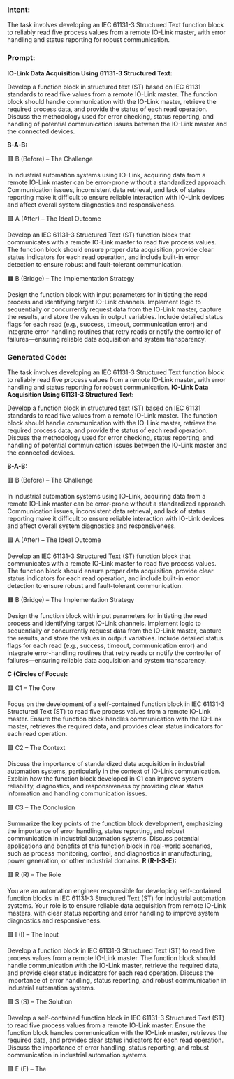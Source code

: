 ### Intent:
The task involves developing an IEC 61131-3 Structured Text function block to reliably read five process values from a remote IO-Link master, with error handling and status reporting for robust communication.

### Prompt:
**IO-Link Data Acquisition Using 61131-3 Structured Text:**

Develop a function block in structured text (ST) based on IEC 61131 standards to read five values from a remote IO-Link master. The function block should handle communication with the IO-Link master, retrieve the required process data, and provide the status of each read operation. Discuss the methodology used for error checking, status reporting, and handling of potential communication issues between the IO-Link master and the connected devices.

**B-A-B:**

🟥 B (Before) – The Challenge

In industrial automation systems using IO-Link, acquiring data from a remote IO-Link master can be error-prone without a standardized approach. Communication issues, inconsistent data retrieval, and lack of status reporting make it difficult to ensure reliable interaction with IO-Link devices and affect overall system diagnostics and responsiveness.

🟩 A (After) – The Ideal Outcome

Develop an IEC 61131-3 Structured Text (ST) function block that communicates with a remote IO-Link master to read five process values. The function block should ensure proper data acquisition, provide clear status indicators for each read operation, and include built-in error detection to ensure robust and fault-tolerant communication.

🟧 B (Bridge) – The Implementation Strategy

Design the function block with input parameters for initiating the read process and identifying target IO-Link channels. Implement logic to sequentially or concurrently request data from the IO-Link master, capture the results, and store the values in output variables. Include detailed status flags for each read (e.g., success, timeout, communication error) and integrate error-handling routines that retry reads or notify the controller of failures—ensuring reliable data acquisition and system transparency.

### Generated Code:
The task involves developing an IEC 61131-3 Structured Text function block to reliably read five process values from a remote IO-Link master, with error handling and status reporting for robust communication.
**IO-Link Data Acquisition Using 61131-3 Structured Text:**

Develop a function block in structured text (ST) based on IEC 61131 standards to read five values from a remote IO-Link master. The function block should handle communication with the IO-Link master, retrieve the required process data, and provide the status of each read operation. Discuss the methodology used for error checking, status reporting, and handling of potential communication issues between the IO-Link master and the connected devices.

**B-A-B:**

🟥 B (Before) – The Challenge

In industrial automation systems using IO-Link, acquiring data from a remote IO-Link master can be error-prone without a standardized approach. Communication issues, inconsistent data retrieval, and lack of status reporting make it difficult to ensure reliable interaction with IO-Link devices and affect overall system diagnostics and responsiveness.

🟩 A (After) – The Ideal Outcome

Develop an IEC 61131-3 Structured Text (ST) function block that communicates with a remote IO-Link master to read five process values. The function block should ensure proper data acquisition, provide clear status indicators for each read operation, and include built-in error detection to ensure robust and fault-tolerant communication.

🟧 B (Bridge) – The Implementation Strategy

Design the function block with input parameters for initiating the read process and identifying target IO-Link channels. Implement logic to sequentially or concurrently request data from the IO-Link master, capture the results, and store the values in output variables. Include detailed status flags for each read (e.g., success, timeout, communication error) and integrate error-handling routines that retry reads or notify the controller of failures—ensuring reliable data acquisition and system transparency. 

**C (Circles of Focus):**

🟥 C1 – The Core

Focus on the development of a self-contained function block in IEC 61131-3 Structured Text (ST) to read five process values from a remote IO-Link master. Ensure the function block handles communication with the IO-Link master, retrieves the required data, and provides clear status indicators for each read operation.

🟩 C2 – The Context

Discuss the importance of standardized data acquisition in industrial automation systems, particularly in the context of IO-Link communication. Explain how the function block developed in C1 can improve system reliability, diagnostics, and responsiveness by providing clear status information and handling communication issues.

🟩 C3 – The Conclusion

Summarize the key points of the function block development, emphasizing the importance of error handling, status reporting, and robust communication in industrial automation systems. Discuss potential applications and benefits of this function block in real-world scenarios, such as process monitoring, control, and diagnostics in manufacturing, power generation, or other industrial domains.
**R (R-I-S-E):**

🟥 R (R) – The Role

You are an automation engineer responsible for developing self-contained function blocks in IEC 61131-3 Structured Text (ST) for industrial automation systems. Your role is to ensure reliable data acquisition from remote IO-Link masters, with clear status reporting and error handling to improve system diagnostics and responsiveness.

🟩 I (I) – The Input

Develop a function block in IEC 61131-3 Structured Text (ST) to read five process values from a remote IO-Link master. The function block should handle communication with the IO-Link master, retrieve the required data, and provide clear status indicators for each read operation. Discuss the importance of error handling, status reporting, and robust communication in industrial automation systems.

🟩 S (S) – The Solution

Develop a self-contained function block in IEC 61131-3 Structured Text (ST) to read five process values from a remote IO-Link master. Ensure the function block handles communication with the IO-Link master, retrieves the required data, and provides clear status indicators for each read operation. Discuss the importance of error handling, status reporting, and robust communication in industrial automation systems.

🟩 E (E) – The
